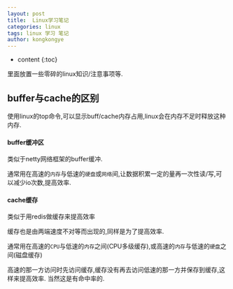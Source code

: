 ```yaml
---
layout: post
title:  Linux学习笔记
categories: linux
tags: linux 学习 笔记
author: kongkongye
---
```


* content
{:toc}

里面放置一些零碎的linux知识/注意事项等.




## buffer与cache的区别
使用linux的top命令,可以显示buff/cache内存占用,linux会在内存不足时释放这种内存.

#### buffer缓冲区
类似于netty网络框架的buffer缓冲.

通常用在高速的`内存`与低速的`硬盘`或`网络`间,让数据积累一定的量再一次性读/写,可以减少io次数,提高效率.

#### cache缓存
类似于用redis做缓存来提高效率

缓存也是由两端速度不对等而出现的,同样是为了提高效率.

通常用在高速的`CPU`与低速的`内存`之间(CPU多级缓存),或高速的`内存`与低速的`硬盘`之间(磁盘缓存)

高速的那一方访问时先访问缓存,缓存没有再去访问低速的那一方并保存到缓存,这样来提高效率.
当然这是有命中率的.
